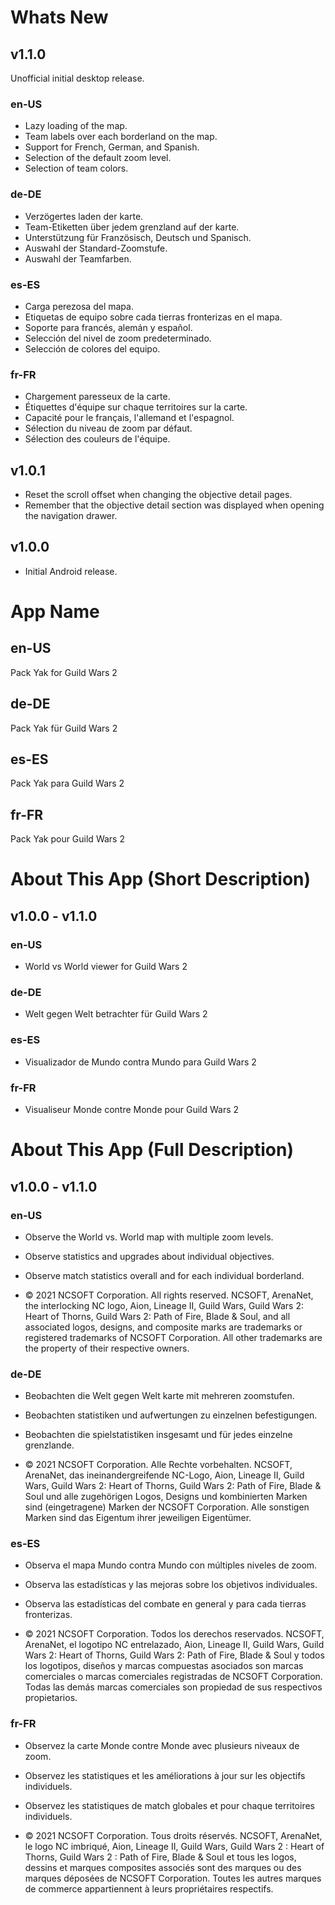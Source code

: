 # Whats New

## v1.1.0
Unofficial initial desktop release.

### en-US
* Lazy loading of the map.
* Team labels over each borderland on the map.
* Support for French, German, and Spanish.
* Selection of the default zoom level.
* Selection of team colors.

### de-DE
* Verzögertes laden der karte.
* Team-Etiketten über jedem grenzland auf der karte.
* Unterstützung für Französisch, Deutsch und Spanisch.
* Auswahl der Standard-Zoomstufe.
* Auswahl der Teamfarben.

### es-ES
* Carga perezosa del mapa.
* Etiquetas de equipo sobre cada tierras fronterizas en el mapa.
* Soporte para francés, alemán y español.
* Selección del nivel de zoom predeterminado.
* Selección de colores del equipo.

### fr-FR
* Chargement paresseux de la carte.
* Étiquettes d'équipe sur chaque territoires sur la carte.
* Capacité pour le français, l'allemand et l'espagnol.
* Sélection du niveau de zoom par défaut.
* Sélection des couleurs de l'équipe.

## v1.0.1

* Reset the scroll offset when changing the objective detail pages.
* Remember that the objective detail section was displayed when opening the navigation drawer.

## v1.0.0

* Initial Android release.

# App Name

## en-US

Pack Yak for Guild Wars 2

## de-DE

Pack Yak für Guild Wars 2

## es-ES

Pack Yak para Guild Wars 2

## fr-FR

Pack Yak pour Guild Wars 2

# About This App (Short Description)

## v1.0.0 - v1.1.0

### en-US

* World vs World viewer for Guild Wars 2

### de-DE

* Welt gegen Welt betrachter für Guild Wars 2

### es-ES

* Visualizador de Mundo contra Mundo para Guild Wars 2

### fr-FR

* Visualiseur Monde contre Monde pour Guild Wars 2

# About This App (Full Description)

## v1.0.0 - v1.1.0

### en-US

* Observe the World vs. World map with multiple zoom levels.
* Observe statistics and upgrades about individual objectives.
* Observe match statistics overall and for each individual borderland.

* © 2021 NCSOFT Corporation. All rights reserved. NCSOFT, ArenaNet, the interlocking NC logo, Aion, Lineage II, Guild Wars, Guild Wars 2: Heart of Thorns, Guild Wars 2: Path
  of Fire, Blade & Soul, and all associated logos, designs, and composite marks are trademarks or registered trademarks of NCSOFT Corporation. All other trademarks are the
  property of their respective owners.

### de-DE
* Beobachten die Welt gegen Welt karte mit mehreren zoomstufen.
* Beobachten statistiken und aufwertungen zu einzelnen befestigungen.
* Beobachten die spielstatistiken insgesamt und für jedes einzelne grenzlande.

* © 2021 NCSOFT Corporation. Alle Rechte vorbehalten. NCSOFT, ArenaNet, das ineinandergreifende NC-Logo, Aion, Lineage II, Guild Wars, Guild Wars 2: Heart of Thorns, Guild Wars 2: Path of Fire, Blade &amp; Soul und alle zugehörigen Logos, Designs und kombinierten Marken sind (eingetragene) Marken der NCSOFT Corporation. Alle sonstigen Marken sind das Eigentum ihrer jeweiligen Eigentümer.

### es-ES
* Observa el mapa Mundo contra Mundo con múltiples niveles de zoom.
* Observa las estadísticas y las mejoras sobre los objetivos individuales.
* Observa las estadísticas del combate en general y para cada tierras fronterizas.

* © 2021 NCSOFT Corporation. Todos los derechos reservados. NCSOFT, ArenaNet, el logotipo NC entrelazado, Aion, Lineage II, Guild Wars, Guild Wars 2: Heart of Thorns, Guild Wars 2: Path of Fire, Blade &amp; Soul y todos los logotipos, diseños y marcas compuestas asociados son marcas comerciales o marcas comerciales registradas de NCSOFT Corporation. Todas las demás marcas comerciales son propiedad de sus respectivos propietarios.

### fr-FR
* Observez la carte Monde contre Monde avec plusieurs niveaux de zoom.
* Observez les statistiques et les améliorations à jour sur les objectifs individuels.
* Observez les statistiques de match globales et pour chaque territoires individuels.

* © 2021 NCSOFT Corporation. Tous droits réservés. NCSOFT, ArenaNet, le logo NC imbriqué, Aion, Lineage II, Guild Wars, Guild Wars 2 : Heart of Thorns, Guild Wars 2 : Path of Fire, Blade &amp; Soul et tous les logos, dessins et marques composites associés sont des marques ou des marques déposées de NCSOFT Corporation. Toutes les autres marques de commerce appartiennent à leurs propriétaires respectifs.
